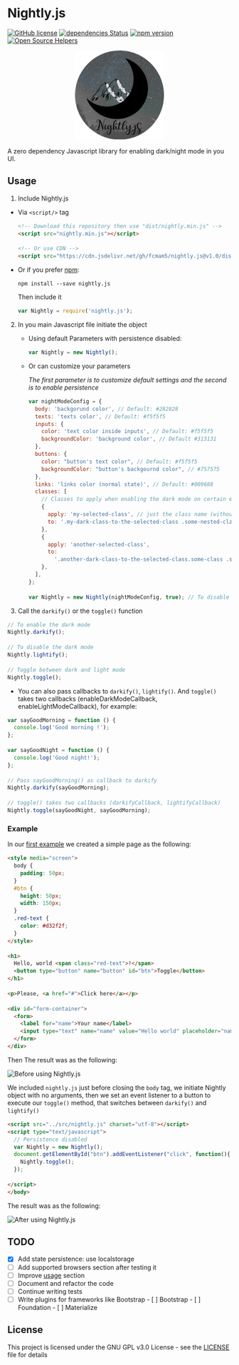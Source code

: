 # Nightly.js

[![GitHub license](https://img.shields.io/github/license/Fcmam5/nightly.js.svg)](https://github.com/Fcmam5/nightly.js/blob/master/LICENSE)
[![dependencies Status](https://david-dm.org/Fcmam5/nightly.js/status.png)](https://github.com/Fcmam5/nightly.js)
[![npm version](https://badge.fury.io/js/nightly.js.png)](https://www.npmjs.com/package/nightly.js)
[![Open Source Helpers](https://www.codetriage.com/fcmam5/nightly.js/badges/users.svg)](https://www.codetriage.com/fcmam5/nightly.js)

<p align="center">
<img width="200" height="200" src="./docs/logo.png">
</p>

A zero dependency Javascript library for enabling dark/night mode in you UI.

## Usage

1. Include Nightly.js

- Via `<script/>` tag

  ```html
  <!-- Download this repository then use "dist/nightly.min.js" -->
  <script src="nightly.min.js"></script>

  <!-- Or use CDN -->
  <script src="https://cdn.jsdelivr.net/gh/fcmam5/nightly.js@v1.0/dist/nightly.min.js"></script>
  ```

- Or if you prefer [npm](https://www.npmjs.com/package/nightly.js):

  ```
  npm install --save nightly.js
  ```

  Then include it

  ```javascript
  var Nightly = require('nightly.js');
  ```

2. In you main Javascript file initiate the object

   - Using default Parameters with persistence disabled:

     ```javascript
     var Nightly = new Nightly();
     ```

   - Or can customize your parameters

     _The first parameter is to customize default settings and the second is to enable persistence_

     ```javascript
     var nightModeConfig = {
       body: 'backgorund color', // Default: #282828
       texts: 'texts color', // Default: #f5f5f5
       inputs: {
         color: 'text color inside inputs', // Default: #f5f5f5
         backgroundColor: 'background color', // Default #313131
       },
       buttons: {
         color: "button's text color", // Default: #f5f5f5
         backgroundColor: "button's backgournd color", // #757575
       },
       links: 'links color (normal state)', // Default: #009688
       classes: [
         // Classes to apply when enabling the dark mode on certain elements
         {
           apply: 'my-selected-class', // just the class name (without the .)
           to: '.my-dark-class-to-the-selected-class .some-nested-class', // uses querySelectorAll
         },
         {
           apply: 'another-selected-class',
           to:
             '.another-dark-class-to-the-selected-class.some-class .some-nested-class',
         },
       ],
     };

     var Nightly = new Nightly(nightModeConfig, true); // To disable persistence, set false instead of true
     ```

3. Call the `darkify()` or the `toggle()` function

```javascript
// To enable the dark mode
Nightly.darkify();

// To disable the dark mode
Nightly.lightify();

// Toggle between dark and light mode
Nightly.toggle();
```

- You can also pass callbacks to `darkify()`, `lightify()`.
  And `toggle()` takes two callbacks (enableDarkModeCallback, enableLightModeCallback), for example:

```javascript
var sayGoodMorning = function () {
  console.log('Good morning !');
};

var sayGoodNight = function () {
  console.log('Good night!');
};

// Pass sayGoodMorning() as callback to darkify
Nightly.darkify(sayGoodMorning);

// toggle() takes two callbacks (darkifyCallback, lightifyCallback)
Nightly.toggle(sayGoodNight, sayGoodMorning);
```

### Example

In our [first example](./examples/plain-markup.html) we created a simple page as the following:

```html
<style media="screen">
  body {
    padding: 50px;
  }
  #btn {
    height: 50px;
    width: 150px;
  }
  .red-text {
    color: #d32f2f;
  }
</style>

<h1>
  Hello, world <span class="red-text">!</span>
  <button type="button" name="button" id="btn">Toggle</button>
</h1>

<p>Please, <a href="#">Click here</a></p>

<div id="form-container">
  <form>
    <label for="name">Your name</label>
    <input type="text" name="name" value="Hello world" placeholder="name" />
  </form>
</div>
```

Then The result was as the following:

![Before using Nightly.js](https://i.imgur.com/SFcqS3E.png 'Before using Nightly.js')

We included `nightly.js` just before closing the `body` tag, we initiate Nightly object with no arguments,
then we set an event listener to a button to execute our `toggle()` method, that switches between `darkify()` and `lightify()`

```html
<script src="../src/nightly.js" charset="utf-8"></script>
<script type="text/javascript">
  // Persistence disabled
  var Nightly = new Nightly();
  document.getElementById("btn").addEventListener("click", function(){
    Nightly.toggle();
  });

</script>
</body>
```

The result was as the following:

![After using Nightly.js](https://i.imgur.com/uGHUsL0.png 'After using Nightly.js')

## TODO

- [x] Add state persistence: use localstorage
- [ ] Add supported browsers section after testing it
- [ ] Improve [usage](#usage) section
- [ ] Document and refactor the code
- [ ] Continue writing tests
- [ ] Write plugins for frameworks like Bootstrap - [ ] Bootstrap - [ ] Foundation - [ ] Materialize

## License

This project is licensed under the GNU GPL v3.0 License - see the [LICENSE](./LICENSE) file for details

